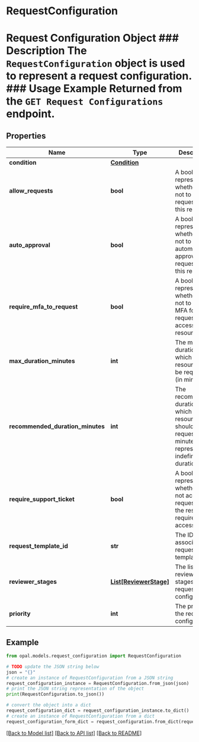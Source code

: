 # RequestConfiguration

# Request Configuration Object ### Description The `RequestConfiguration` object is used to represent a request configuration.  ### Usage Example Returned from the `GET Request Configurations` endpoint.

## Properties

Name | Type | Description | Notes
------------ | ------------- | ------------- | -------------
**condition** | [**Condition**](Condition.md) |  | [optional] 
**allow_requests** | **bool** | A bool representing whether or not to allow requests for this resource. | 
**auto_approval** | **bool** | A bool representing whether or not to automatically approve requests for this resource. | 
**require_mfa_to_request** | **bool** | A bool representing whether or not to require MFA for requesting access to this resource. | 
**max_duration_minutes** | **int** | The maximum duration for which the resource can be requested (in minutes). | [optional] 
**recommended_duration_minutes** | **int** | The recommended duration for which the resource should be requested (in minutes). -1 represents an indefinite duration. | [optional] 
**require_support_ticket** | **bool** | A bool representing whether or not access requests to the resource require an access ticket. | 
**request_template_id** | **str** | The ID of the associated request template. | [optional] 
**reviewer_stages** | [**List[ReviewerStage]**](ReviewerStage.md) | The list of reviewer stages for the request configuration. | 
**priority** | **int** | The priority of the request configuration. | 

## Example

```python
from opal.models.request_configuration import RequestConfiguration

# TODO update the JSON string below
json = "{}"
# create an instance of RequestConfiguration from a JSON string
request_configuration_instance = RequestConfiguration.from_json(json)
# print the JSON string representation of the object
print(RequestConfiguration.to_json())

# convert the object into a dict
request_configuration_dict = request_configuration_instance.to_dict()
# create an instance of RequestConfiguration from a dict
request_configuration_form_dict = request_configuration.from_dict(request_configuration_dict)
```
[[Back to Model list]](../README.md#documentation-for-models) [[Back to API list]](../README.md#documentation-for-api-endpoints) [[Back to README]](../README.md)


